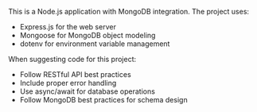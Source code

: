 <!-- Use this file to provide workspace-specific custom instructions to Copilot. For more details, visit https://code.visualstudio.com/docs/copilot/copilot-customization#_use-a-githubcopilotinstructionsmd-file -->

This is a Node.js application with MongoDB integration. The project uses:
- Express.js for the web server
- Mongoose for MongoDB object modeling
- dotenv for environment variable management

When suggesting code for this project:
- Follow RESTful API best practices
- Include proper error handling
- Use async/await for database operations
- Follow MongoDB best practices for schema design
